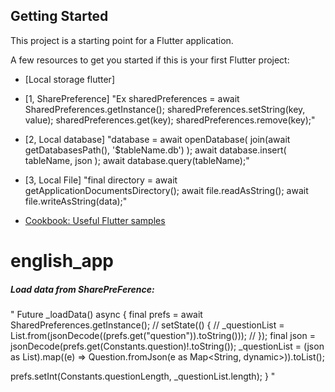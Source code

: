 ## Getting Started

This project is a starting point for a Flutter application.

A few resources to get you started if this is your first Flutter project:

- [Local storage flutter]
- [1, SharePreference]
"Ex sharedPreferences = await SharedPreferences.getInstance();
  sharedPreferences.setString(key, value);
  sharedPreferences.get(key);
  sharedPreferences.remove(key);"

- [2, Local database]
"database = await openDatabase( join(await getDatabasesPath(), '$tableName.db') );
  await database.insert( tableName, json );
  await database.query(tableName);"
- [3, Local File]
"final directory = await getApplicationDocumentsDirectory();
  await file.readAsString();
  await file.writeAsString(data);"
- [Cookbook: Useful Flutter samples](https://docs.flutter.dev/cookbook)


# english_app

##### Load data from SharePreFerence:
 " Future<void> _loadData() async {
  final prefs = await SharedPreferences.getInstance();
  // setState(() {
  //   _questionList = List.from(jsonDecode((prefs.get("question")).toString()));
  // });
  final json = jsonDecode(prefs.get(Constants.question)!.toString());
  _questionList = (json as List).map((e) => Question.fromJson(e as Map<String, dynamic>)).toList();

  prefs.setInt(Constants.questionLength, _questionList.length);
  } "
